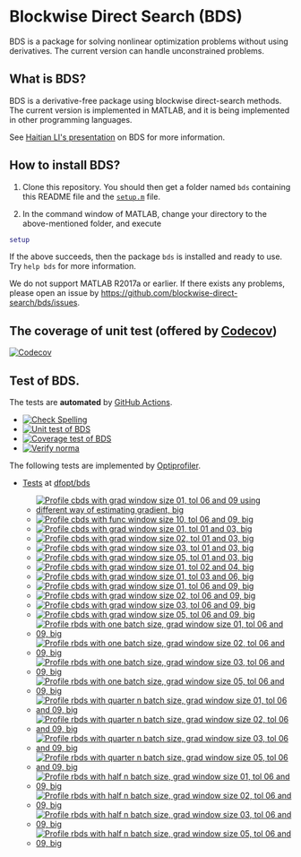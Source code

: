 # Blockwise Direct Search (BDS)

BDS is a package for solving nonlinear optimization problems without using derivatives. The current version can handle unconstrained problems. 

## What is BDS?

BDS is a derivative-free package using blockwise direct-search methods. The current version is implemented in MATLAB, and it is being implemented in other programming languages.

See [Haitian LI's presentation](https://lht97.github.io/documents/DFOS2024.pdf) on BDS for more information.

## How to install BDS?

1. Clone this repository. You should then get a folder named `bds` containing this README file and the
[`setup.m`](https://github.com/blockwise-direct-search/bds/blob/main/setup.m) file.

2. In the command window of MATLAB, change your directory to the above-mentioned folder, and execute

```matlab
setup
```

If the above succeeds, then the package `bds` is installed and ready to use. Try `help bds` for more information.

We do not support MATLAB R2017a or earlier. If there exists any problems, please open an issue by
https://github.com/blockwise-direct-search/bds/issues.

## The coverage of unit test (offered by [Codecov](https://about.codecov.io/))

[![Codecov](https://img.shields.io/codecov/c/github/blockwise-direct-search/bds?style=for-the-badge&logo=codecov)](https://app.codecov.io/github/blockwise-direct-search/bds)

## Test of BDS.
The tests are **automated** by [GitHub Actions](https://docs.github.com/en/actions).
- [![Check Spelling](https://github.com/blockwise-direct-search/bds/actions/workflows/spelling.yml/badge.svg)](https://github.com/blockwise-direct-search/bds/actions/workflows/spelling.yml)
- [![Unit test of BDS](https://github.com/blockwise-direct-search/bds/actions/workflows/unit_test.yml/badge.svg)](https://github.com/blockwise-direct-search/bds/actions/workflows/unit_test.yml)
- [![Coverage test of BDS](https://github.com/blockwise-direct-search/bds/actions/workflows/unit_test_coverage.yml/badge.svg)](https://github.com/blockwise-direct-search/bds/actions/workflows/unit_test_coverage.yml)
- [![Verify norma](https://github.com/zeroth-order-optimization/bds/actions/workflows/verify_norma.yml/badge.svg)](https://github.com/zeroth-order-optimization/bds/actions/workflows/verify_norma.yml)

The following tests are implemented by [Optiprofiler](https://github.com/optiprofiler/optiprofiler).

- [Tests](https://github.com/dfopt/bds/actions) at [dfopt/bds](https://github.com/dfopt/bds)

    - [![Profile cbds with grad window size 01, tol 06 and 09 using different way of estimating gradient, big](https://github.com/dfopt/bds/actions/workflows/profile_bds_gws_1_gtol_3x_6x_bds_development_gws_1_gtol_3x_6x_big_matcutest.yml/badge.svg)](https://github.com/dfopt/bds/actions/workflows/profile_bds_gws_1_gtol_3x_6x_bds_development_gws_1_gtol_3x_6x_big_matcutest.yml)
    - [![Profile cbds with func window size 10, tol 06 and 09, big](https://github.com/dfopt/bds/actions/workflows/profile_cbds_func_window_size_10_tol_06_09_big.yml/badge.svg)](https://github.com/dfopt/bds/actions/workflows/profile_cbds_func_window_size_10_tol_06_09_big.yml)
    - [![Profile cbds with grad window size 01, tol 01 and 03, big](https://github.com/dfopt/bds/actions/workflows/profile_cbds_grad_window_size_01_tol_01_03_big.yml/badge.svg)](https://github.com/dfopt/bds/actions/workflows/profile_cbds_grad_window_size_01_tol_01_03_big.yml)
    - [![Profile cbds with grad window size 02, tol 01 and 03, big](https://github.com/dfopt/bds/actions/workflows/profile_cbds_grad_window_size_02_tol_01_03_big.yml/badge.svg)](https://github.com/dfopt/bds/actions/workflows/profile_cbds_grad_window_size_02_tol_01_03_big.yml)
    - [![Profile cbds with grad window size 03, tol 01 and 03, big](https://github.com/dfopt/bds/actions/workflows/profile_cbds_grad_window_size_03_tol_01_03_big.yml/badge.svg)](https://github.com/dfopt/bds/actions/workflows/profile_cbds_grad_window_size_03_tol_01_03_big.yml)
    - [![Profile cbds with grad window size 05, tol 01 and 03, big](https://github.com/dfopt/bds/actions/workflows/profile_cbds_grad_window_size_05_tol_01_03_big.yml/badge.svg)](https://github.com/dfopt/bds/actions/workflows/profile_cbds_grad_window_size_05_tol_01_03_big.yml)
    - [![Profile cbds with grad window size 01, tol 02 and 04, big](https://github.com/dfopt/bds/actions/workflows/profile_cbds_grad_window_size_01_tol_02_04_big.yml/badge.svg)](https://github.com/dfopt/bds/actions/workflows/profile_cbds_grad_window_size_01_tol_02_04_big.yml)
    - [![Profile cbds with grad window size 01, tol 03 and 06, big](https://github.com/dfopt/bds/actions/workflows/profile_cbds_grad_window_size_01_tol_03_06_big.yml/badge.svg)](https://github.com/dfopt/bds/actions/workflows/profile_cbds_grad_window_size_01_tol_03_06_big.yml)
    - [![Profile cbds with grad window size 01, tol 06 and 09, big](https://github.com/dfopt/bds/actions/workflows/profile_cbds_grad_window_size_01_tol_06_09_big.yml/badge.svg)](https://github.com/dfopt/bds/actions/workflows/profile_cbds_grad_window_size_01_tol_06_09_big.yml)
    - [![Profile cbds with grad window size 02, tol 06 and 09, big](https://github.com/dfopt/bds/actions/workflows/profile_cbds_grad_window_size_02_tol_06_09_big.yml/badge.svg)](https://github.com/dfopt/bds/actions/workflows/profile_cbds_grad_window_size_02_tol_06_09_big.yml)
    - [![Profile cbds with grad window size 03, tol 06 and 09, big](https://github.com/dfopt/bds/actions/workflows/profile_cbds_grad_window_size_03_tol_06_09_big.yml/badge.svg)](https://github.com/dfopt/bds/actions/workflows/profile_cbds_grad_window_size_03_tol_06_09_big.yml)
    - [![Profile cbds with grad window size 05, tol 06 and 09, big](https://github.com/dfopt/bds/actions/workflows/profile_cbds_grad_window_size_05_tol_06_09_big.yml/badge.svg)](https://github.com/dfopt/bds/actions/workflows/profile_cbds_grad_window_size_05_tol_06_09_big.yml)
    - [![Profile rbds with one batch size, grad window size 01, tol 06 and 09, big](https://github.com/dfopt/bds/actions/workflows/profile_rbds_one_batch_size_grad_window_size_01_tol_06_09_big.yml/badge.svg)](https://github.com/dfopt/bds/actions/workflows/profile_rbds_one_batch_size_grad_window_size_01_tol_06_09_big.yml)
    - [![Profile rbds with one batch size, grad window size 02, tol 06 and 09, big](https://github.com/dfopt/bds/actions/workflows/profile_rbds_one_batch_size_grad_window_size_02_tol_06_09_big.yml/badge.svg)](https://github.com/dfopt/bds/actions/workflows/profile_rbds_one_batch_size_grad_window_size_02_tol_06_09_big.yml)
    - [![Profile rbds with one batch size, grad window size 03, tol 06 and 09, big](https://github.com/dfopt/bds/actions/workflows/profile_rbds_one_batch_size_grad_window_size_03_tol_06_09_big.yml/badge.svg)](https://github.com/dfopt/bds/actions/workflows/profile_rbds_one_batch_size_grad_window_size_03_tol_06_09_big.yml)
    - [![Profile rbds with one batch size, grad window size 05, tol 06 and 09, big](https://github.com/dfopt/bds/actions/workflows/profile_rbds_one_batch_size_grad_window_size_05_tol_06_09_big.yml/badge.svg)](https://github.com/dfopt/bds/actions/workflows/profile_rbds_one_batch_size_grad_window_size_05_tol_06_09_big.yml)
    - [![Profile rbds with quarter n batch size, grad window size 01, tol 06 and 09, big](https://github.com/dfopt/bds/actions/workflows/profile_rbds_quarter_n_batch_size_grad_window_size_01_tol_06_09_big.yml/badge.svg)](https://github.com/dfopt/bds/actions/workflows/profile_rbds_quarter_n_batch_size_grad_window_size_01_tol_06_09_big.yml)
    - [![Profile rbds with quarter n batch size, grad window size 02, tol 06 and 09, big](https://github.com/dfopt/bds/actions/workflows/profile_rbds_quarter_n_batch_size_grad_window_size_02_tol_06_09_big.yml/badge.svg)](https://github.com/dfopt/bds/actions/workflows/profile_rbds_quarter_n_batch_size_grad_window_size_02_tol_06_09_big.yml)
    - [![Profile rbds with quarter n batch size, grad window size 03, tol 06 and 09, big](https://github.com/dfopt/bds/actions/workflows/profile_rbds_quarter_n_batch_size_grad_window_size_03_tol_06_09_big.yml/badge.svg)](https://github.com/dfopt/bds/actions/workflows/profile_rbds_quarter_n_batch_size_grad_window_size_03_tol_06_09_big.yml)
    - [![Profile rbds with quarter n batch size, grad window size 05, tol 06 and 09, big](https://github.com/dfopt/bds/actions/workflows/profile_rbds_quarter_n_batch_size_grad_window_size_05_tol_06_09_big.yml/badge.svg)](https://github.com/dfopt/bds/actions/workflows/profile_rbds_quarter_n_batch_size_grad_window_size_05_tol_06_09_big.yml)
    - [![Profile rbds with half n batch size, grad window size 01, tol 06 and 09, big](https://github.com/dfopt/bds/actions/workflows/profile_rbds_half_n_batch_size_grad_window_size_01_tol_06_09_big.yml/badge.svg)](https://github.com/dfopt/bds/actions/workflows/profile_rbds_half_n_batch_size_grad_window_size_01_tol_06_09_big.yml)
    - [![Profile rbds with half n batch size, grad window size 02, tol 06 and 09, big](https://github.com/dfopt/bds/actions/workflows/profile_rbds_half_n_batch_size_grad_window_size_02_tol_06_09_big.yml/badge.svg)](https://github.com/dfopt/bds/actions/workflows/profile_rbds_half_n_batch_size_grad_window_size_02_tol_06_09_big.yml)
    - [![Profile rbds with half n batch size, grad window size 03, tol 06 and 09, big](https://github.com/dfopt/bds/actions/workflows/profile_rbds_half_n_batch_size_grad_window_size_03_tol_06_09_big.yml/badge.svg)](https://github.com/dfopt/bds/actions/workflows/profile_rbds_half_n_batch_size_grad_window_size_03_tol_06_09_big.yml)
    - [![Profile rbds with half n batch size, grad window size 05, tol 06 and 09, big](https://github.com/dfopt/bds/actions/workflows/profile_rbds_half_n_batch_size_grad_window_size_05_tol_06_09_big.yml/badge.svg)](https://github.com/dfopt/bds/actions/workflows/profile_rbds_half_n_batch_size_grad_window_size_05_tol_06_09_big.yml)